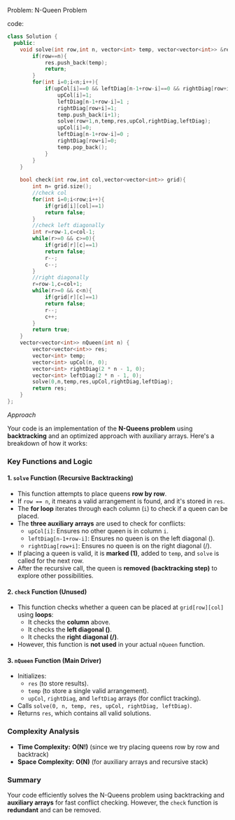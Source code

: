 Problem: N-Queen Problem


code:

```c++
class Solution {
  public:
    void solve(int row,int n, vector<int> temp, vector<vector<int>> &res,vector<int> &upCol,vector<int> &rightDiag,vector<int> &leftDiag){
        if(row==n){
            res.push_back(temp);
            return;
        } 
        for(int i=0;i<n;i++){
            if(upCol[i]==0 && leftDiag[n-1+row-i]==0 && rightDiag[row+i]==0){
                upCol[i]=1;
                leftDiag[n-1+row-i]=1 ;
                rightDiag[row+i]=1;
                temp.push_back(i+1);
                solve(row+1,n,temp,res,upCol,rightDiag,leftDiag);
                upCol[i]=0;
                leftDiag[n-1+row-i]=0 ;
                rightDiag[row+i]=0;
                temp.pop_back();
            }
        }
    }
    
    bool check(int row,int col,vector<vector<int>> grid){
        int n= grid.size();
        //check col
        for(int i=0;i<row;i++){
            if(grid[i][col]==1)
            return false;
        }
        //check left diagonally
        int r=row-1,c=col-1;
        while(r>=0 && c>=0){
            if(grid[r][c]==1)
            return false;
            r--;
            c--;
        }
        //right diagonally
        r=row-1,c=col+1;
        while(r>=0 && c<n){
            if(grid[r][c]==1)
            return false;
            r--;
            c++;
        }
        return true;
    }
    vector<vector<int>> nQueen(int n) {
        vector<vector<int>> res;
        vector<int> temp;
        vector<int> upCol(n, 0);
        vector<int> rightDiag(2 * n - 1, 0);
        vector<int> leftDiag(2 * n - 1, 0);
        solve(0,n,temp,res,upCol,rightDiag,leftDiag);
        return res;
    }
};
```


*Approach*

Your code is an implementation of the **N-Queens problem** using **backtracking** and an optimized approach with auxiliary arrays. Here's a breakdown of how it works:

### **Key Functions and Logic**

#### **1. `solve` Function (Recursive Backtracking)**
- This function attempts to place queens **row by row**.
- If `row == n`, it means a valid arrangement is found, and it's stored in `res`.
- The **for loop** iterates through each column (`i`) to check if a queen can be placed.
- The **three auxiliary arrays** are used to check for conflicts:
  - `upCol[i]`: Ensures no other queen is in column `i`.
  - `leftDiag[n-1+row-i]`: Ensures no queen is on the left diagonal (\).
  - `rightDiag[row+i]`: Ensures no queen is on the right diagonal (/).
- If placing a queen is valid, it is **marked (1)**, added to `temp`, and `solve` is called for the next row.
- After the recursive call, the queen is **removed (backtracking step)** to explore other possibilities.

#### **2. `check` Function (Unused)**
- This function checks whether a queen can be placed at `grid[row][col]` using **loops**:
  - It checks the **column** above.
  - It checks the **left diagonal (\)**.
  - It checks the **right diagonal (/)**.
- However, this function is **not used** in your actual `nQueen` function.

#### **3. `nQueen` Function (Main Driver)**
- Initializes:
  - `res` (to store results).
  - `temp` (to store a single valid arrangement).
  - `upCol`, `rightDiag`, and `leftDiag` arrays (for conflict tracking).
- Calls `solve(0, n, temp, res, upCol, rightDiag, leftDiag)`.
- Returns `res`, which contains all valid solutions.

### **Complexity Analysis**
- **Time Complexity:** **O(N!)** (since we try placing queens row by row and backtrack)
- **Space Complexity:** **O(N)** (for auxiliary arrays and recursive stack)

### **Summary**
Your code efficiently solves the N-Queens problem using backtracking and **auxiliary arrays** for fast conflict checking. However, the `check` function is **redundant** and can be removed.
